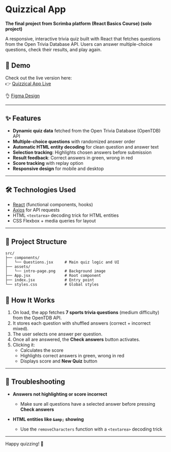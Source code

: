 # Quizzical App

**The final project from Scrimba platform (React Basics Course) (solo project)**

A responsive, interactive trivia quiz built with React that fetches questions from the Open Trivia Database API. Users can answer multiple-choice questions, check their results, and play again.

## 📝 Demo

Check out the live version here:  
👉 [Quizzical App Live](https://quizzical-app-sc.netlify.app/)

👌 [Figma Design](https://www.figma.com/design/hZ2cic7sZbXUIG9tzOL2DR/Quizzical-App?node-id=0-1&t=pGXC7OhGvax0xWN1-1)

---

## ✨ Features

- **Dynamic quiz data** fetched from the Open Trivia Database (OpenTDB) API
- **Multiple-choice questions** with randomized answer order
- **Automatic HTML entity decoding** for clean question and answer text
- **Selection tracking**: Highlights chosen answers before submission
- **Result feedback**: Correct answers in green, wrong in red
- **Score tracking** with replay option
- **Responsive design** for mobile and desktop

---

## 🛠 Technologies Used

- [React](https://react.dev/) (functional components, hooks)
- [Axios](https://axios-http.com/) for API requests
- HTML `<textarea>` decoding trick for HTML entities
- CSS Flexbox + media queries for layout

---

## 📂 Project Structure

```
src/
├── components/
│   └── Questions.jsx     # Main quiz logic and UI
├── assets/
│   └── intro-page.png    # Background image
├── App.jsx               # Root component
├── index.jsx             # Entry point
└── styles.css            # Global styles
```

## 🎯 How It Works

1. On load, the app fetches **7 sports trivia questions** (medium difficulty) from the OpenTDB API.
2. It stores each question with shuffled answers (correct + incorrect mixed).
3. The user selects one answer per question.
4. Once all are answered, the **Check answers** button activates.
5. Clicking it:
   - Calculates the score
   - Highlights correct answers in green, wrong in red
   - Displays score and **New Quiz** button

---

## 🐞 Troubleshooting

- **Answers not highlighting or score incorrect**

  - Make sure all questions have a selected answer before pressing **Check answers**

- **HTML entities like `&amp;` showing**
  - Use the `removeCharacters` function with a `<textarea>` decoding trick

---

Happy quizzing! 🎉
